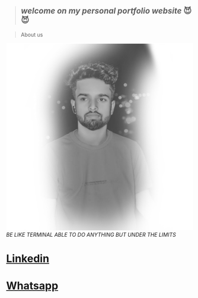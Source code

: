 > ## *welcome on my personal portfolio website*  😈😈

> About us

![](krish.png)
*BE LIKE TERMINAL ABLE TO DO ANYTHING BUT UNDER THE LIMITS*
# [Linkedin](https://www.linkedin.com/in/kriishu)
# [Whatsapp](https://wa.me/+919525613524)
